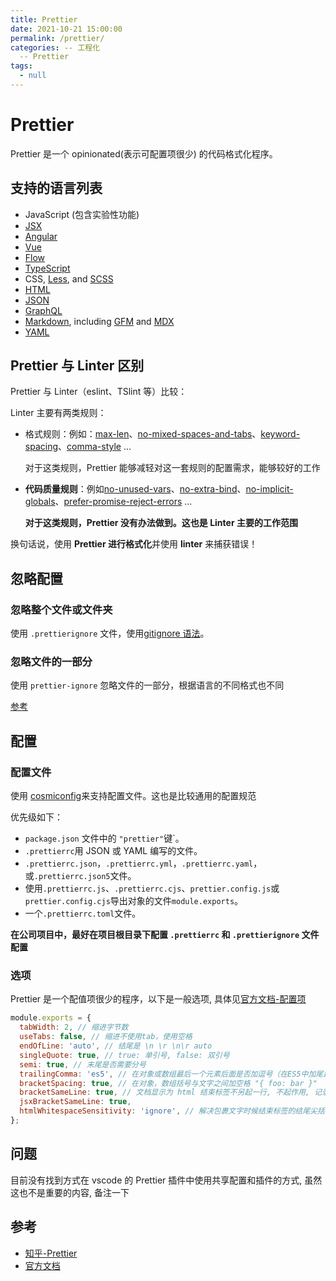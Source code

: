 ```yaml
---
title: Prettier
date: 2021-10-21 15:00:00
permalink: /prettier/
categories: -- 工程化
  -- Prettier
tags:
  - null
---
```


# Prettier

Prettier 是一个 opinionated(表示可配置项很少) 的代码格式化程序。

## 支持的语言列表

- JavaScript (包含实验性功能)
- [JSX](https://facebook.github.io/jsx/)
- [Angular](https://angular.io/)
- [Vue](https://vuejs.org/)
- [Flow](https://flow.org/)
- [TypeScript](https://www.typescriptlang.org/)
- CSS, [Less](http://lesscss.org/), and [SCSS](https://sass-lang.com/)
- [HTML](https://en.wikipedia.org/wiki/HTML)
- [JSON](https://json.org/)
- [GraphQL](https://graphql.org/)
- [Markdown](https://commonmark.org/), including [GFM](https://github.github.com/gfm/) and [MDX](https://mdxjs.com/)
- [YAML](https://yaml.org/)

## Prettier 与 Linter 区别

Prettier 与 Linter（eslint、TSlint 等）比较：

Linter 主要有两类规则：

- 格式规则：例如：[max-len](https://eslint.org/docs/rules/max-len)、[no-mixed-spaces-and-tabs](https://eslint.org/docs/rules/no-mixed-spaces-and-tabs)、[keyword-spacing](https://eslint.org/docs/rules/keyword-spacing)、[comma-style](https://eslint.org/docs/rules/comma-style) ...

  对于这类规则，Prettier 能够减轻对这一套规则的配置需求，能够较好的工作

- **代码质量规则**：例如[no-unused-vars](https://eslint.org/docs/rules/no-unused-vars)、[no-extra-bind](https://eslint.org/docs/rules/no-extra-bind)、[no-implicit-globals](https://eslint.org/docs/rules/no-implicit-globals)、[prefer-promise-reject-errors](https://eslint.org/docs/rules/prefer-promise-reject-errors) ...

  **对于这类规则，Prettier 没有办法做到。这也是 Linter 主要的工作范围**

换句话说，使用 **Prettier 进行格式化**并使用 **linter** 来捕获错误！

## 忽略配置

### 忽略整个文件或文件夹

使用 `.prettierignore` 文件，使用[gitignore 语法](https://git-scm.com/docs/gitignore#_pattern_format)。

### 忽略文件的一部分

使用 `prettier-ignore` 忽略文件的一部分，根据语言的不同格式也不同

[参考](https://prettier.io/docs/en/ignore.html#javascript)

## 配置

### 配置文件

使用 [cosmiconfig](https://github.com/davidtheclark/cosmiconfig)来支持配置文件。这也是比较通用的配置规范

优先级如下：

- `package.json` 文件中的 `"prettier"`键`。
- `.prettierrc`用 JSON 或 YAML 编写的文件。
- `.prettierrc.json`，`.prettierrc.yml`，`.prettierrc.yaml`，或`.prettierrc.json5`文件。
- 使用`.prettierrc.js`、`.prettierrc.cjs`、`prettier.config.js`或`prettier.config.cjs`导出对象的文件`module.exports`。
- 一个`.prettierrc.toml`文件。

**在公司项目中，最好在项目根目录下配置 `.prettierrc` 和 `.prettierignore` 文件配置**

### 选项

Prettier 是一个配值项很少的程序，以下是一般选项, 具体见[官方文档-配置项](https://prettier.io/docs/en/options.html)

```js
module.exports = {
  tabWidth: 2, // 缩进字节数
  useTabs: false, // 缩进不使用tab，使用空格
  endOfLine: 'auto', // 结尾是 \n \r \n\r auto
  singleQuote: true, // true: 单引号, false: 双引号
  semi: true, // 末尾是否需要分号
  trailingComma: 'es5', // 在对象或数组最后一个元素后面是否加逗号（在ES5中加尾逗号）
  bracketSpacing: true, // 在对象，数组括号与文字之间加空格 "{ foo: bar }"
  bracketSameLine: true, // 文档显示为 html 结束标签不另起一行, 不起作用, 记录一下...(因为 vscode Prettier 插件不支持)
  jsxBracketSameLine: true,
  htmlWhitespaceSensitivity: 'ignore', // 解决包裹文字时候结束标签的结尾尖括号掉到了下一行 -- 虽然并没有碰到这个问题, 记录一下
};
```

## 问题

目前没有找到方式在 vscode 的 Prettier 插件中使用共享配置和插件的方式, 虽然这也不是重要的内容, 备注一下

## 参考

- [知乎-Prettier](https://zhuanlan.zhihu.com/p/81764012?from_voters_page=true)
- [官方文档](https://prettier.io/docs/en/index.html)
